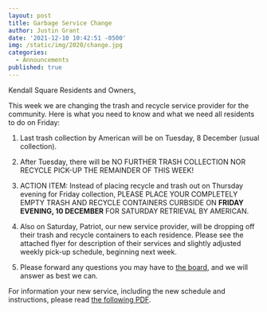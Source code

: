 ```yaml
---
layout: post
title: Garbage Service Change
author: Justin Grant
date: '2021-12-10 10:42:51 -0500'
img: /static/img/2020/change.jpg
categories:
  - Announcements
published: true
---
```


Kendall Square Residents and Owners,

This week we are changing the trash and recycle service provider for the community.   Here is what you need to know and what we need all residents to do on Friday:

1.  Last trash collection by American will be on Tuesday, 8 December (usual collection).

2. After Tuesday, there will be NO FURTHER TRASH COLLECTION NOR RECYCLE PICK-UP THE REMAINDER OF THIS WEEK!

3.  ACTION ITEM:  Instead of placing recycle and trash out on Thursday evening for Friday collection, PLEASE PLACE YOUR COMPLETELY EMPTY TRASH AND RECYCLE CONTAINERS CURBSIDE ON **FRIDAY EVENING, 10 DECEMBER** FOR SATURDAY RETRIEVAL BY AMERICAN.

4.  Also on Saturday, Patriot, our new service provider, will be dropping off their trash and recycle containers to each residence.  Please see the attached flyer for description of their services and slightly adjusted weekly pick-up schedule, beginning next week.

5. Please forward any questions you may have to <a href="mailto:home@kendallsquarefairfax.com">the board</a>, and we will answer as best we can.



For information your new service, including the new schedule and instructions, please read [the following PDF](/static/files/2021-kendall-square-garbage-service-change.pdf).
